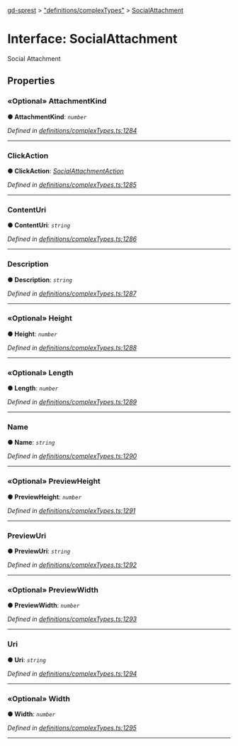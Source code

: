 [gd-sprest](../README.md) > ["definitions/complexTypes"](../modules/_definitions_complextypes_.md) > [SocialAttachment](../interfaces/_definitions_complextypes_.socialattachment.md)



# Interface: SocialAttachment


Social Attachment


## Properties
<a id="attachmentkind"></a>

### «Optional» AttachmentKind

**●  AttachmentKind**:  *`number`* 

*Defined in [definitions/complexTypes.ts:1284](https://github.com/gunjandatta/sprest/blob/3de79f1/src/definitions/complexTypes.ts#L1284)*





___

<a id="clickaction"></a>

###  ClickAction

**●  ClickAction**:  *[SocialAttachmentAction](_definitions_complextypes_.socialattachmentaction.md)* 

*Defined in [definitions/complexTypes.ts:1285](https://github.com/gunjandatta/sprest/blob/3de79f1/src/definitions/complexTypes.ts#L1285)*





___

<a id="contenturi"></a>

###  ContentUri

**●  ContentUri**:  *`string`* 

*Defined in [definitions/complexTypes.ts:1286](https://github.com/gunjandatta/sprest/blob/3de79f1/src/definitions/complexTypes.ts#L1286)*





___

<a id="description"></a>

###  Description

**●  Description**:  *`string`* 

*Defined in [definitions/complexTypes.ts:1287](https://github.com/gunjandatta/sprest/blob/3de79f1/src/definitions/complexTypes.ts#L1287)*





___

<a id="height"></a>

### «Optional» Height

**●  Height**:  *`number`* 

*Defined in [definitions/complexTypes.ts:1288](https://github.com/gunjandatta/sprest/blob/3de79f1/src/definitions/complexTypes.ts#L1288)*





___

<a id="length"></a>

### «Optional» Length

**●  Length**:  *`number`* 

*Defined in [definitions/complexTypes.ts:1289](https://github.com/gunjandatta/sprest/blob/3de79f1/src/definitions/complexTypes.ts#L1289)*





___

<a id="name"></a>

###  Name

**●  Name**:  *`string`* 

*Defined in [definitions/complexTypes.ts:1290](https://github.com/gunjandatta/sprest/blob/3de79f1/src/definitions/complexTypes.ts#L1290)*





___

<a id="previewheight"></a>

### «Optional» PreviewHeight

**●  PreviewHeight**:  *`number`* 

*Defined in [definitions/complexTypes.ts:1291](https://github.com/gunjandatta/sprest/blob/3de79f1/src/definitions/complexTypes.ts#L1291)*





___

<a id="previewuri"></a>

###  PreviewUri

**●  PreviewUri**:  *`string`* 

*Defined in [definitions/complexTypes.ts:1292](https://github.com/gunjandatta/sprest/blob/3de79f1/src/definitions/complexTypes.ts#L1292)*





___

<a id="previewwidth"></a>

### «Optional» PreviewWidth

**●  PreviewWidth**:  *`number`* 

*Defined in [definitions/complexTypes.ts:1293](https://github.com/gunjandatta/sprest/blob/3de79f1/src/definitions/complexTypes.ts#L1293)*





___

<a id="uri"></a>

###  Uri

**●  Uri**:  *`string`* 

*Defined in [definitions/complexTypes.ts:1294](https://github.com/gunjandatta/sprest/blob/3de79f1/src/definitions/complexTypes.ts#L1294)*





___

<a id="width"></a>

### «Optional» Width

**●  Width**:  *`number`* 

*Defined in [definitions/complexTypes.ts:1295](https://github.com/gunjandatta/sprest/blob/3de79f1/src/definitions/complexTypes.ts#L1295)*





___


